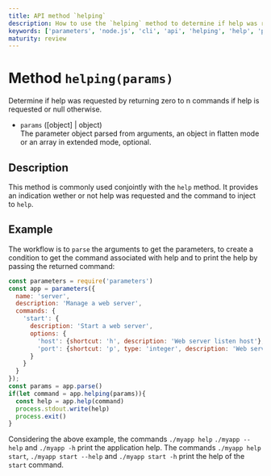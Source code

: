 ```yaml
---
title: API method `helping`
description: How to use the `helping` method to determine if help was requested.
keywords: ['parameters', 'node.js', 'cli', 'api', 'helping', 'help', 'print']
maturity: review
---
```


# Method `helping(params)`

Determine if help was requested by returning zero to n commands if help is requested or null otherwise.

* `params` ([object] | object)   
  The parameter object parsed from arguments, an object in flatten mode or an array in extended mode, optional.

## Description

This method is commonly used conjointly with the `help` method. It provides an indication wether or not help was requested and the command to inject to `help`.

## Example

The workflow is to `parse` the arguments to get the parameters, to create a condition to get the command associated with help and to print the help by passing the returned command:

```js
const parameters = require('parameters')
const app = parameters({
  name: 'server',
  description: 'Manage a web server',
  commands: {
    'start': {
      description: 'Start a web server',
      options: {
        'host': {shortcut: 'h', description: 'Web server listen host'},
        'port': {shortcut: 'p', type: 'integer', description: 'Web server listen port'}
      }
    }
  }
});
const params = app.parse()
if(let command = app.helping(params)){
  const help = app.help(command)
  process.stdout.write(help)
  process.exit()
}
```

Considering the above example, the commands `./myapp help` `./myapp --help` and `./myapp -h` print the application help. The commands `./myapp help start`, `./myapp start --help` and `./myapp start -h` print the help of the `start` command.
